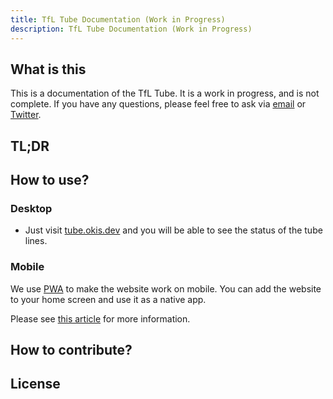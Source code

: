 ```yaml
---
title: TfL Tube Documentation (Work in Progress)
description: TfL Tube Documentation (Work in Progress)
---
```


## What is this

This is a documentation of the TfL Tube. It is a work in progress, and is not complete. If you have any questions, please feel free to ask via [email](mailto:hi@okis.dev) or [Twitter](https://twitter.com/okisdev).

## TL;DR

## How to use?

### Desktop

-   Just visit [tube.okis.dev](https://tube.okis.dev) and you will be able to see the status of the tube lines.

### Mobile

We use [PWA](https://en.wikipedia.org/wiki/Progressive_web_application) to make the website work on mobile. You can add the website to your home screen and use it as a native app.

Please see [this article](https://www.cdc.gov/niosh/mining/content/hearingloss/installPWA.html) for more information.

## How to contribute?

## License
